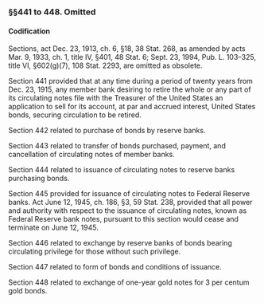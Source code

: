 ### §§441 to 448. Omitted ###

#### Codification ####

Sections, act Dec. 23, 1913, ch. 6, §18, 38 Stat. 268, as amended by acts Mar. 9, 1933, ch. 1, title IV, §401, 48 Stat. 6; Sept. 23, 1994, Pub. L. 103–325, title VI, §602(g)(7), 108 Stat. 2293, are omitted as obsolete.

Section 441 provided that at any time during a period of twenty years from Dec. 23, 1915, any member bank desiring to retire the whole or any part of its circulating notes file with the Treasurer of the United States an application to sell for its account, at par and accrued interest, United States bonds, securing circulation to be retired.

Section 442 related to purchase of bonds by reserve banks.

Section 443 related to transfer of bonds purchased, payment, and cancellation of circulating notes of member banks.

Section 444 related to issuance of circulating notes to reserve banks purchasing bonds.

Section 445 provided for issuance of circulating notes to Federal Reserve banks. Act June 12, 1945, ch. 186, §3, 59 Stat. 238, provided that all power and authority with respect to the issuance of circulating notes, known as Federal Reserve bank notes, pursuant to this section would cease and terminate on June 12, 1945.

Section 446 related to exchange by reserve banks of bonds bearing circulating privilege for those without such privilege.

Section 447 related to form of bonds and conditions of issuance.

Section 448 related to exchange of one-year gold notes for 3 per centum gold bonds.